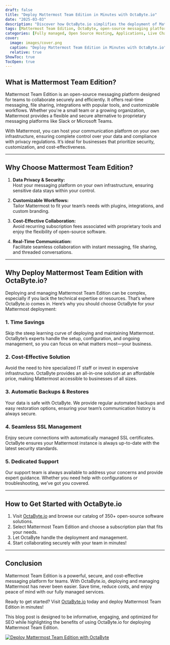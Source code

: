 ```yaml
---
draft: false
title: "Deploy Mattermost Team Edition in Minutes with OctaByte.io"
date: "2025-03-03"
description: "Discover how OctaByte.io simplifies the deployment of Mattermost Team Edition, a powerful open-source messaging platform. Save time, reduce costs, and enjoy seamless management with OctaByte's fully managed services."
tags: [Mattermost Team Edition, OctaByte, open-source messaging platform, managed Mattermost deployment, secure team communication, cost-effective collaboration tools, automated backups, SSL management, open-source software hosting]
categories: [Fully managed, Open Source Hosting, Applications, Live Chat]
cover:
  image: images/cover.png
  caption: "Deploy Mattermost Team Edition in Minutes with OctaByte.io"
  relative: true
ShowToc: true
TocOpen: true
---
```



## What is Mattermost Team Edition?

Mattermost Team Edition is an open-source messaging platform designed for teams to collaborate securely and efficiently. It offers real-time messaging, file sharing, integrations with popular tools, and customizable workflows. Whether you're a small team or a growing organization, Mattermost provides a flexible and secure alternative to proprietary messaging platforms like Slack or Microsoft Teams.

With Mattermost, you can host your communication platform on your own infrastructure, ensuring complete control over your data and compliance with privacy regulations. It’s ideal for businesses that prioritize security, customization, and cost-effectiveness.

---

## Why Choose Mattermost Team Edition?

1. **Data Privacy & Security:**  
   Host your messaging platform on your own infrastructure, ensuring sensitive data stays within your control.

2. **Customizable Workflows:**  
   Tailor Mattermost to fit your team’s needs with plugins, integrations, and custom branding.

3. **Cost-Effective Collaboration:**  
   Avoid recurring subscription fees associated with proprietary tools and enjoy the flexibility of open-source software.

4. **Real-Time Communication:**  
   Facilitate seamless collaboration with instant messaging, file sharing, and threaded conversations.

---

## Why Deploy Mattermost Team Edition with OctaByte.io?

Deploying and managing Mattermost Team Edition can be complex, especially if you lack the technical expertise or resources. That’s where OctaByte.io comes in. Here’s why you should choose OctaByte for your Mattermost deployment:

### 1. **Time Savings**  
Skip the steep learning curve of deploying and maintaining Mattermost. OctaByte’s experts handle the setup, configuration, and ongoing management, so you can focus on what matters most—your business.

### 2. **Cost-Effective Solution**  
Avoid the need to hire specialized IT staff or invest in expensive infrastructure. OctaByte provides an all-in-one solution at an affordable price, making Mattermost accessible to businesses of all sizes.

### 3. **Automatic Backups & Restores**  
Your data is safe with OctaByte. We provide regular automated backups and easy restoration options, ensuring your team’s communication history is always secure.

### 4. **Seamless SSL Management**  
Enjoy secure connections with automatically managed SSL certificates. OctaByte ensures your Mattermost instance is always up-to-date with the latest security standards.

### 5. **Dedicated Support**  
Our support team is always available to address your concerns and provide expert guidance. Whether you need help with configurations or troubleshooting, we’ve got you covered.

---

## How to Get Started with OctaByte.io

1. Visit [OctaByte.io](https://octabyte.io) and browse our catalog of 350+ open-source software solutions.  
2. Select Mattermost Team Edition and choose a subscription plan that fits your needs.  
3. Let OctaByte handle the deployment and management.  
4. Start collaborating securely with your team in minutes!

---

## Conclusion

Mattermost Team Edition is a powerful, secure, and cost-effective messaging platform for teams. With OctaByte.io, deploying and managing Mattermost has never been easier. Save time, reduce costs, and enjoy peace of mind with our fully managed services.  

Ready to get started? Visit [OctaByte.io](https://octabyte.io) today and deploy Mattermost Team Edition in minutes!
 

This blog post is designed to be informative, engaging, and optimized for SEO while highlighting the benefits of using OctaByte.io for deploying Mattermost Team Edition.

[![Deploy Mattermost Team Edition with OctaByte](/images/deploy-on-octabyte.png)](https://octabyte.io/fully-managed-open-source-services/applications/live-chat/mattermost)